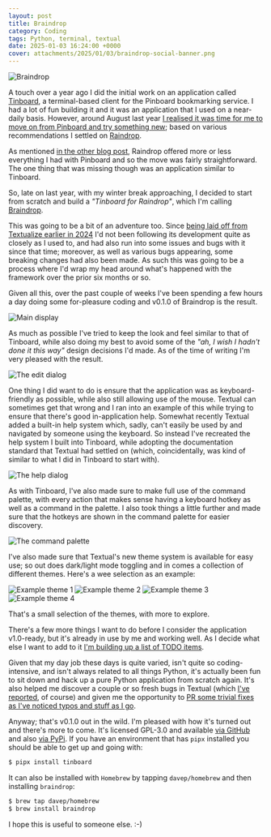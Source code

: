 ```yaml
---
layout: post
title: Braindrop
category: Coding
tags: Python, terminal, textual
date: 2025-01-03 16:24:00 +0000
cover: attachments/2025/01/03/braindrop-social-banner.png
---
```


![Braindrop](/attachments/2025/01/03/braindrop-social-banner.png)

A touch over a year ago I did the initial work on an application called
[Tinboard](https://github.com/davep/tinboard), a terminal-based client for
the Pinboard bookmarking service. I had a lot of fun building it and it was
an application that I used on a near-daily basis. However, around August
last year [I realised it was time for me to move on from Pinboard and try
something new](/2024/08/18/paindrop.html); based on various recommendations
I settled on [Raindrop](https://raindrop.io/).

As mentioned [in the other blog post]((/2024/08/18/paindrop.html)), Raindrop
offered more or less everything I had with Pinboard and so the move was
fairly straightforward. The one thing that was missing though was an
application similar to Tinboard.

So, late on last year, with my winter break approaching, I decided to start
from scratch and build a *"Tinboard for Raindrop"*, which I'm calling
[Braindrop](https://github.com/davep/braindrop).

This was going to be a bit of an adventure too. Since [being laid off from
Textualize earlier in 2024](/2024/03/28/goodbye-textualize.html) I'd not
been following its development quite as closely as I used to, and had also
run into some issues and bugs with it since that time; moreover, as well as
various bugs appearing, some breaking changes had also been made. As such
this was going to be a process where I'd wrap my head around what's happened
with the framework over the prior six months or so.

Given all this, over the past couple of weeks I've been spending a few hours
a day doing some for-pleasure coding and v0.1.0 of Braindrop is the result.

![Main display](/attachments/2025/01/03/braindrop-main.png)

As much as possible I've tried to keep the look and feel similar to that of
Tinboard, while also doing my best to avoid some of the *"ah, I wish I
hadn't done it this way"* design decisions I'd made. As of the time of
writing I'm very pleased with the result.

![The edit dialog](/attachments/2025/01/03/braindrop-edit.png)

One thing I did want to do is ensure that the application was as
keyboard-friendly as possible, while also still allowing use of the mouse.
Textual can sometimes get that wrong and I ran into an example of this while
trying to ensure that there's good in-application help. Somewhat recently
Textual added a built-in help system which, sadly, can't easily be used by
and navigated by someone using the keyboard. So instead I've recreated the
help system I built into Tinboard, while adopting the documentation standard
that Textual had settled on (which, coincidentally, was kind of similar to
what I did in Tinboard to start with).

![The help dialog](/attachments/2025/01/03/braindrop-help.png)

As with Tinboard, I've also made sure to make full use of the command
palette, with every action that makes sense having a keyboard hotkey as well
as a command in the palette. I also took things a little further and made
sure that the hotkeys are shown in the command palette for easier discovery.

![The command palette](/attachments/2025/01/03/braindrop-command-palette.png)

I've also made sure that Textual's new theme system is available for easy
use; so out does dark/light mode toggling and in comes a collection of
different themes. Here's a wee selection as an example:

![Example theme 1](/attachments/2025/01/03/braindrop-theme-1.png)
![Example theme 2](/attachments/2025/01/03/braindrop-theme-2.png)
![Example theme 3](/attachments/2025/01/03/braindrop-theme-3.png)
![Example theme 4](/attachments/2025/01/03/braindrop-theme-4.png)

That's a small selection of the themes, with more to explore.

There's a few more things I want to do before I consider the application
v1.0-ready, but it's already in use by me and working well. As I decide what
else I want to add to it [I'm building up a list of TODO
items](https://github.com/davep/braindrop/issues?q=is%3Aissue+is%3Aopen+label%3ATODO).

Given that my day job these days is quite varied, isn't quite so
coding-intensive, and isn't always related to all things Python, it's
actually been fun to sit down and hack up a pure Python application from
scratch again. It's also helped me discover a couple or so fresh bugs in
Textual (which [I've
reported](https://github.com/Textualize/textual/issues/created_by/davep), of
course) and given me the opportunity to [PR some trivial fixes as I've
noticed typos and stuff as I
go](https://github.com/Textualize/textual/pulls/davep).

Anyway; that's v0.1.0 out in the wild. I'm pleased with how it's turned out
and there's more to come. It's licensed GPL-3.0 and available [via
GitHub](https://github.com/davep/braindrop) and also [via
PyPi](https://pypi.org/project/braindrop/). If you have an environment that
has `pipx` installed you should be able to get up and going with:

```sh
$ pipx install tinboard
```
It can also be installed with
`Homebrew` by tapping `davep/homebrew` and then installing `braindrop`:

```sh
$ brew tap davep/homebrew
$ brew install braindrop
```

I hope this is useful to someone else. :-)

[//]: # (2025-01-03-braindrop.md ends here)
